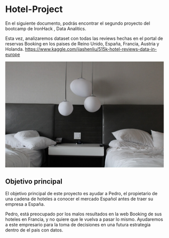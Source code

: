 # Hotel-Project

En el siguiente documento, podrás encontrar el segundo proyecto del bootcamp de IronHack , Data Analitics. 

Esta vez, analizaremos dataset con todas las reviews hechas en el portal de reservas Booking en los paises de Reino Unido,
España, Francia, Austria y Holanda. https://www.kaggle.com/jiashenliu/515k-hotel-reviews-data-in-europe

![](./input/bed.jpeg)

## Objetivo principal

El objetivo principal de este proyecto es ayudar a Pedro, el propietario de una cadena de hoteles a conocer el mercado Español
antes de traer su empresa a España. 

Pedro, está preocupado por los malos resultados en la web Booking de sus hoteles en Francia, y no quiere que le vuelva a pasar lo mismo. Ayudaremos a este empresario para la toma de decisiones en una futura estrategia dentro de el pais con datos. 



